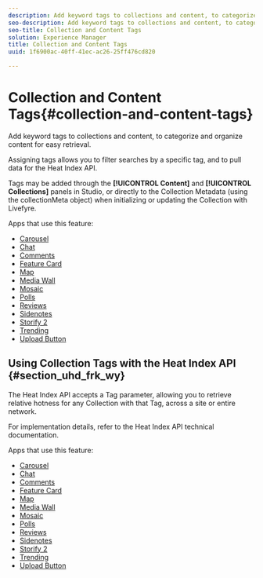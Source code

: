 ```yaml
---
description: Add keyword tags to collections and content, to categorize and organize content for easy retrieval.
seo-description: Add keyword tags to collections and content, to categorize and organize content for easy retrieval.
seo-title: Collection and Content Tags
solution: Experience Manager
title: Collection and Content Tags
uuid: 1f6900ac-40ff-41ec-ac26-25ff476cd820

---
```


# Collection and Content Tags{#collection-and-content-tags}

Add keyword tags to collections and content, to categorize and organize content for easy retrieval.

Assigning tags allows you to filter searches by a specific tag, and to pull data for the Heat Index API.

Tags may be added through the **[!UICONTROL Content]** and **[!UICONTROL Collections]** panels in Studio, or directly to the Collection Metadata (using the collectionMeta object) when initializing or updating the Collection with Livefyre.

Apps that use this feature:

* [Carousel](/help/using/c-about-apps/c-carousel-app/c-carousel-app.md#c_carousel_app)
* [Chat](/help/using/c-about-apps/c-chat-app/c-chat-app.md#c_chat_app)
* [Comments](/help/using/c-about-apps/c-comments/c-comments.md)
* [Feature Card](/help/using/c-about-apps/c-feature-card-app/c-feature-card-app.md#c_feature_card_app)
* [Map](/help/using/c-about-apps/c-map-app/c-map-app.md#c_map_app)
* [Media Wall](/help/using/c-about-apps/c-media-wall-app/c-media-wall-app.md#c_media_wall_app)
* [Mosaic](/help/using/c-about-apps/c-mosaic-app/c-mosaic-app.md#c_mosaic_app)
* [Polls](/help/using/c-about-apps/c-polls-app/c-polls-app.md#c_polls_app)
* [Reviews](/help/using/c-about-apps/c-reviews-app/c-reviews-app.md#c_reviews_app)
* [Sidenotes](/help/using/c-about-apps/c-sidenotes-app/c-sidenotes-app.md#c_sidenotes_app)
* [Storify 2](/help/using/c-about-apps/c-storify2/c-storify2.md#c_storify2)
* [Trending](/help/using/c-about-apps/c-trending-app/c-trending-app.md#c_trending_app)
* [Upload Button](/help/using/c-about-apps/c-upload-button-app/c-upload-button-app.md#c_upload_button_app)

## Using Collection Tags with the Heat Index API {#section_uhd_frk_wy}

The Heat Index API accepts a Tag parameter, allowing you to retrieve relative hotness for any Collection with that Tag, across a site or entire network.

For implementation details, refer to the Heat Index API technical documentation.

Apps that use this feature:

* [Carousel](/help/using/c-about-apps/c-carousel-app/c-carousel-app.md#c_carousel_app)
* [Chat](/help/using/c-about-apps/c-chat-app/c-chat-app.md#c_chat_app)
* [Comments](/help/using/c-about-apps/c-comments/c-comments.md)
* [Feature Card](/help/using/c-about-apps/c-feature-card-app/c-feature-card-app.md#c_feature_card_app)
* [Map](/help/using/c-about-apps/c-map-app/c-map-app.md#c_map_app)
* [Media Wall](/help/using/c-about-apps/c-media-wall-app/c-media-wall-app.md#c_media_wall_app)
* [Mosaic](/help/using/c-about-apps/c-mosaic-app/c-mosaic-app.md#c_mosaic_app)
* [Polls](/help/using/c-about-apps/c-polls-app/c-polls-app.md#c_polls_app)
* [Reviews](/help/using/c-about-apps/c-reviews-app/c-reviews-app.md#c_reviews_app)
* [Sidenotes](/help/using/c-about-apps/c-sidenotes-app/c-sidenotes-app.md#c_sidenotes_app)
* [Storify 2](/help/using/c-about-apps/c-storify2/c-storify2.md#c_storify2)
* [Trending](/help/using/c-about-apps/c-trending-app/c-trending-app.md#c_trending_app)
* [Upload Button](/help/using/c-about-apps/c-upload-button-app/c-upload-button-app.md#c_upload_button_app)

